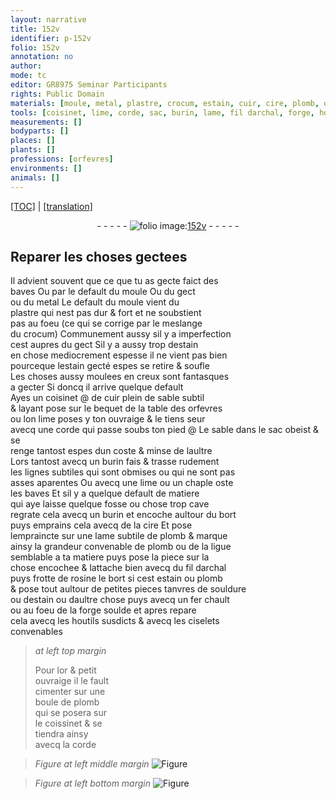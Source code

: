 ```yaml
---
layout: narrative
title: 152v
identifier: p-152v
folio: 152v
annotation: no
author:
mode: tc
editor: GR8975 Seminar Participants
rights: Public Domain
materials: [moule, metal, plastre, crocum, estain, cuir, cire, plomb, darchal, rosine, souldure, fer, or]
tools: [coisinet, lime, corde, sac, burin, lame, fil darchal, forge, houtils, ciselets, coissinet]
measurements: []
bodyparts: []
places: []
plants: []
professions: [orfevres]
environments: []
animals: []
---
```


<p><a href="{{ site.baseurl }}/diplomatic/">[TOC]</a> | <a href="{{ site.baseurl }}/texts/p-152v_tl/" target="_blank">[translation]</a></p><div class="folio" align="center">- - - - - <a href="http://gallica.bnf.fr/ark:/12148/btv1b10500001g/f310.image" target="_blank"><img src="https://cu-mkp.github.io/2017-workshop-edition/assets/photo-icon.png" alt="folio image: " style="display:inline-block; margin-bottom:-3px;"/>152v</a> - - - - - </div>  
  

## Reparer les choses gectees

 
 Il advient souvent que ce que tu as gecte faict des<br/> baves Ou par le default du <span class="m">moule</span> Ou du gect<br/> ou du <span class="m">metal</span> Le default du <span class="m">moule</span> vient du<br/> <span class="m">plastre</span> qui nest pas dur & fort et ne soubstient<br/> pas au foeu (ce qui se corrige par le meslange<br/> du <span class="m">crocum</span>) Communem<span class="exp">ent</span> aussy sil y a imperfection<br/> cest aupres du gect Sil y a aussy trop d<span class="m">estain</span><br/> en chose mediocrem<span class="exp">ent</span> espesse il ne vient pas bien<br/> pourceque l<span class="m">estain</span> gecté espes se retire & soufle<br/> Les choses aussy moulees en creux sont fantasques<br/> a gecter Si doncq il arrive quelque default<br/> Ayes un <span class="tl">coisinet</span> @ de <span class="m">cuir</span> plein de sable subtil<br/> & layant pose sur le bequet de la table des <span class="pro">orfevres</span><br/> ou lon <span class="tl">lime</span> poses y ton ouvraige & le tiens seur<br/> avecq une <span class="tl">corde</span> qui passe soubs ton pied @ Le sable dans le <span class="tl">sac</span> obeist & se<br/> renge tantost espes dun coste & minse de laultre<br/> Lors tantost avecq un <span class="tl">burin</span> fais & trasse rudement<br/> les lignes subtiles qui sont obmises ou qui ne sont pas<br/> asses aparentes Ou avecq une <span class="tl">lime</span> ou un chaple oste<br/> les baves Et sil y a quelque default de matiere<br/> qui aye laisse quelque fosse ou chose trop cave<br/> regrate cela avecq un <span class="tl">burin</span> et encoche aultour du bort<br/> puys emprains cela avecq de la <span class="m">cire</span> Et pose<br/> lempraincte sur une <span class="tl">lame</span> subtile de <span class="m">plomb</span> & marque<br/> ainsy la grandeur convenable de <span class="m">plomb</span> ou de la ligue<br/> semblable a ta matiere puys pose la piece sur la<br/> chose encochee & lattache bien avecq du <span class="tl">fil <span class="m">darchal</span></span><br/> puys frotte de <span class="m">rosine</span> le bort si cest <span class="m">estain</span> ou <span class="m">plomb</span><br/> & pose tout aultour de petites pieces tanvres de <span class="m">souldure</span><br/> ou d<span class="m">estain</span> ou daultre chose puys avecq un <span class="m">fer</span> chault<br/> ou au foeu de la <span class="tl">forge</span> soulde et apres repare<br/> cela avecq les <span class="tl">houtils</span> susdicts & avecq les <span class="tl">ciselets</span><br/> convenables
 
> *at left top margin*
> 
> 
>  Pour l<span class="m">or</span> & petit<br/> ouvraige il le fault<br/> cimenter sur une<br/> boule de <span class="m">plomb</span><br/> qui se posera sur<br/> le <span class="tl">coissinet</span> & se<br/> tiendra ainsy<br/> avecq la <span class="tl">corde</span>
 
> *Figure*
> *at left middle margin*
> <a href="https://drive.google.com/open?id=0B9-oNrvWdlO5S3NpRV82clA2UVE" target="_blank"><img src="https://cu-mkp.github.io/GR8975-edition/assets/photo-icon.png" alt="Figure" style="display:inline-block; margin-bottom:-3px;"/></a>
 
> *Figure*
> *at left bottom margin*
> <a href="https://drive.google.com/open?id=0B9-oNrvWdlO5cWhfVmhvbWszZlE" target="_blank"><img src="https://cu-mkp.github.io/GR8975-edition/assets/photo-icon.png" alt="Figure" style="display:inline-block; margin-bottom:-3px;"/></a>
 
